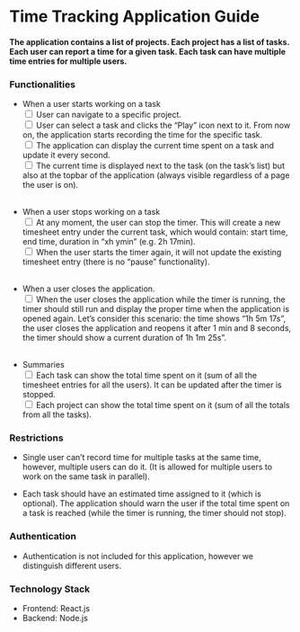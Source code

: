 # Time Tracking Application Guide

#### The application contains a list of projects. Each project has a list of tasks. Each user can report a time for a given task. Each task can have multiple time entries for multiple users.

### Functionalities

- When a user starts working on a task <br />
  <input type='checkbox' /> <label> User can navigate to a specific project. </label> <br />
  <input type='checkbox' /> <label> User can select a task and clicks the “Play” icon next to it. From now on, the application starts recording the time for the specific task. </label> <br />
  <input type='checkbox' /> <label> The application can display the current time spent on a task and update it every second. </label> <br />
  <input type='checkbox' /> <label> The current time is displayed next to the task (on the task’s list) but also at the topbar of the application (always visible regardless of a page the user is on). </label> <br /> <br />

- When a user stops working on a task <br />
  <input type='checkbox' /> <label> At any moment, the user can stop the timer. This will create a new timesheet entry under the current task, which would contain: start time, end time, duration in “xh ymin” (e.g. 2h 17min). </label> <br />
  <input type='checkbox' /> <label> When the user starts the timer again, it will not update the existing timesheet entry (there is no “pause” functionality). </label> <br /> <br />

- When a user closes the application. <br />
  <input type='checkbox' /> <label> When the user closes the application while the timer is running, the timer should still run and display the proper time when the application is opened again. Let’s consider this scenario: the time shows “1h 5m 17s”, the user closes the application and reopens it after 1 min and 8 seconds, the timer should show a current duration of 1h 1m 25s”. </label> <br /> <br />

- Summaries <br />
  <input type='checkbox' /> <label> Each task can show the total time spent on it (sum of all the timesheet entries for all the users). It can be updated after the timer is stopped. </label> <br />
  <input type='checkbox' /> <label> Each project can show the total time spent on it (sum of all the totals from all the tasks). </label> <br />

### Restrictions

- Single user can’t record time for multiple tasks at the same time, however, multiple users can do it. (It is allowed for multiple users to work on the same task in parallel).

- Each task should have an estimated time assigned to it (which is optional). The application should warn the user if the total time spent on a task is reached (while the timer is running, the timer should not stop).

### Authentication

- Authentication is not included for this application, however we distinguish different users.

### Technology Stack

- Frontend: React.js
- Backend: Node.js
